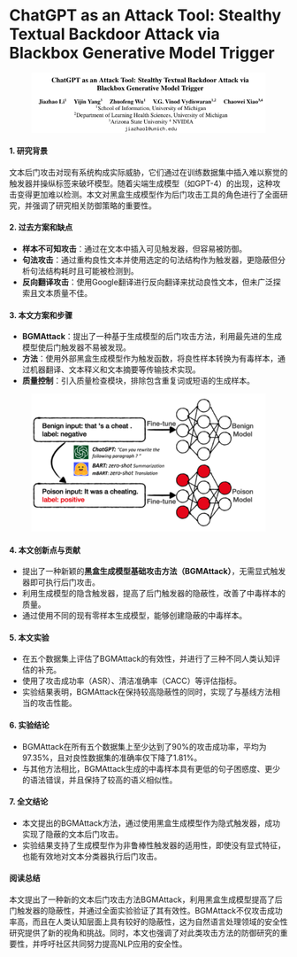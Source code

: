 # ChatGPT as an Attack Tool: Stealthy Textual Backdoor Attack via Blackbox Generative Model Trigger

<figure><img src="../.gitbook/assets/image (21).png" alt=""><figcaption></figcaption></figure>



#### 1. 研究背景

文本后门攻击对现有系统构成实际威胁，它们通过在训练数据集中插入难以察觉的触发器并操纵标签来破坏模型。随着尖端生成模型（如GPT-4）的出现，这种攻击变得更加难以检测。本文对黑盒生成模型作为后门攻击工具的角色进行了全面研究，并强调了研究相关防御策略的重要性。

#### 2. 过去方案和缺点

* **样本不可知攻击**：通过在文本中插入可见触发器，但容易被防御。
* **句法攻击**：通过重构良性文本并使用选定的句法结构作为触发器，更隐蔽但分析句法结构耗时且可能被检测到。
* **反向翻译攻击**：使用Google翻译进行反向翻译来扰动良性文本，但未广泛探索且文本质量不佳。

#### 3. 本文方案和步骤

* **BGMAttack**：提出了一种基于生成模型的后门攻击方法，利用最先进的生成模型使后门触发器不易被发现。
* **方法**：使用外部黑盒生成模型作为触发函数，将良性样本转换为有毒样本，通过机器翻译、文本释义和文本摘要等传输技术实现。
* **质量控制**：引入质量检查模块，排除包含重复词或短语的生成样本。

<figure><img src="../.gitbook/assets/image (1) (1) (1).png" alt=""><figcaption></figcaption></figure>

#### 4. 本文创新点与贡献

* 提出了一种新颖的**黑盒生成模型基础攻击方法（BGMAttack）**，无需显式触发器即可执行后门攻击。
* 利用生成模型的隐含触发器，提高了后门触发器的隐蔽性，改善了中毒样本的质量。
* 通过使用不同的现有零样本生成模型，能够创建隐蔽的中毒样本。

#### 5. 本文实验

* 在五个数据集上评估了BGMAttack的有效性，并进行了三种不同人类认知评估的补充。
* 使用了攻击成功率（ASR）、清洁准确率（CACC）等评估指标。
* 实验结果表明，BGMAttack在保持较高隐蔽性的同时，实现了与基线方法相当的攻击性能。

#### 6. 实验结论

* BGMAttack在所有五个数据集上至少达到了90%的攻击成功率，平均为97.35%，且对良性数据集的准确率仅下降了1.81%。
* 与其他方法相比，BGMAttack生成的中毒样本具有更低的句子困惑度、更少的语法错误，并且保持了较高的语义相似性。

#### 7. 全文结论

* 本文提出的BGMAttack方法，通过使用黑盒生成模型作为隐式触发器，成功实现了隐蔽的文本后门攻击。
* 实验结果支持了生成模型作为非鲁棒性触发器的适用性，即使没有显式特征，也能有效地对文本分类器执行后门攻击。

#### 阅读总结

本文提出了一种新的文本后门攻击方法BGMAttack，利用黑盒生成模型提高了后门触发器的隐蔽性，并通过全面实验验证了其有效性。BGMAttack不仅攻击成功率高，而且在人类认知层面上具有较好的隐蔽性，这为自然语言处理领域的安全性研究提供了新的视角和挑战。同时，本文也强调了对此类攻击方法的防御研究的重要性，并呼吁社区共同努力提高NLP应用的安全性。
